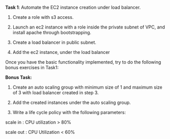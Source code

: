  
**Task 1**: Automate the EC2 instance creation under load balancer.

1. Create a role with s3 access.

2. Launch an ec2 instance with a role inside the private subnet of VPC, and install apache through bootstrapping.

3. Create a load balancer in public subnet.

4. Add the ec2 instance, under the load balancer



Once you have the basic functionality implemented, try to do the following bonus exercises in Task1:


**Bonus Task:**

1. Create an auto scaling group with minimum size of 1 and maximum size of 3 with load balancer created in step 3.

2. Add the created instances under the auto scaling group.

3. Write a life cycle policy with the following parameters:

scale in : CPU utilization > 80%

scale out : CPU Utilization < 60%
